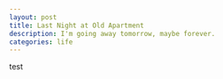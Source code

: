 ```yaml
---
layout: post
title: Last Night at Old Apartment
description: I'm going away tomorrow, maybe forever.
categories: life
---
```


test

